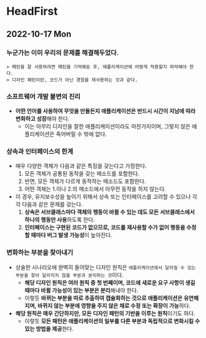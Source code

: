 # HeadFirst
## 2022-10-17 Mon

### 누군가는 이미 우리의 문제를 해결해두었다.
```
> 패턴을 잘 사용하려면 패턴을 기억해둔 후, 애플리케이션에 어떻게 적용할지 파악해야 한다.
> 디자인 패턴이란, 코드가 아닌 경험을 재사용하는 것과 같다.
```

### 소프트웨어 개발 불변의 진리
* **어떤 언어를 사용하여 무엇을 만들든지 애플리케이션은 반드시 시간이 지남에 따라 변화하고 성장**해야 한다.
  * 이는 아무리 디자인을 잘한 애플리케이션이라도 마찬가지이며, 그렇지 않은 애플리케이션은 죽어버릴 수 밖에 없다.

### 상속과 인터페이스의 한계
* 매우 다양한 객체가 다음과 같은 특징을 갖는다고 가정한다.
  1. 모든 객체가 공통된 동작을 갖는 메소드를 포함한다.
  2. 반면, 모든 객체가 다르게 동작하는 메소드도 포함한다.
  3. 어떤 객체는 1.이나 2.의 메소드에서 아무런 동작을 하지 않는다.
* 이 경우, 유지보수성을 높이기 위해서 상속 또는 인터페이스를 고려할 수 있으나 각각 다음과 같은 문제를 갖는다.
  1. **상속은 서브클래스마다 객체의 행동이 바뀔 수 있는 데도 모든 서브클래스에서 하나의 행동만 사용**하도록 한다.
  2. **인터페이스는 구현된 코드가 없으므로, 코드를 재사용할 수가 없어 행동을 수정할 때마다 버그 발생 가능성**이 높아진다.

### 변화하는 부분을 찾아내기
* 상술한 시나리오에 완벽히 들어맞는 디자인 원칙은 `애플리케이션에서 달라질 수 있는 부분을 찾아 달라지지 않을 부분과 분리하는 것`이다.
  * **해당 디자인 원칙은 여러 원칙 중 첫 번째이며, 코드에 새로운 요구 사항이 생길 때마다 바뀔 가능성이 있는 부분은 분리**해내야 한다.
  * 이렇듯 **바뀌는 부분을 따로 추출하여 캡슐화하는 것으로 애플리케이션은 유연해지며, 바뀌지 않는 부분에 영향을 주지 않은 채로 수정 또는 확장이 가능**하다.
* **해당 원칙은 매우 간단하지만, 모든 디자인 패턴의 기반을 이루는 원칙**이기도 하다.
  * 이렇듯 **모든 패턴은 애플리케이션의 일부를 다른 부분과 독립적으로 변화시킬 수 있는 방법을 제공**한다.